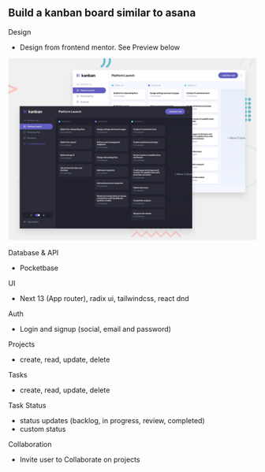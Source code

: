 ## Build a kanban board similar to asana

Design

- Design from frontend mentor. See Preview below

![alt text](/public/preview.jpg)

Database & API

- Pocketbase

UI

- Next 13 (App router), radix ui, tailwindcss, react dnd

Auth

- Login and signup (social, email and password)

Projects

- create, read, update, delete

Tasks

- create, read, update, delete

Task Status

- status updates (backlog, in progress, review, completed)
- custom status

Collaboration

- Invite user to Collaborate on projects
